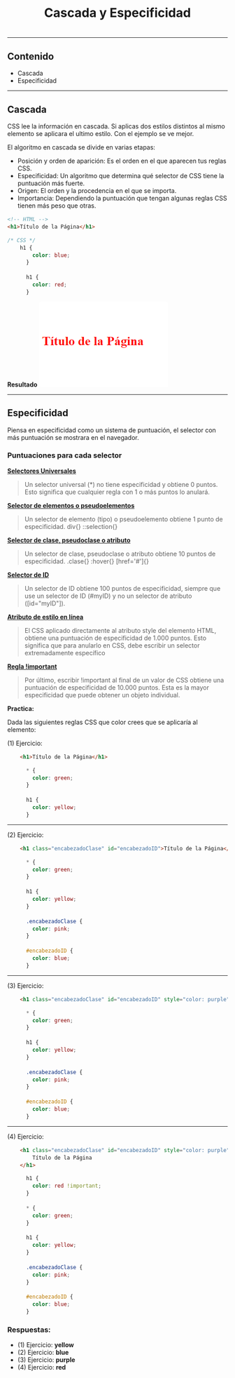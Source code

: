 <h1 align="center">Cascada y Especificidad<h1>
<hr>

## Contenido

- Cascada
- Especificidad

<hr>

## Cascada

CSS lee la información en cascada. Si aplicas dos estilos distintos al mismo elemento se aplicara el ultimo estilo. Con el ejemplo se ve mejor.

El algoritmo en cascada se divide en varias etapas:

- Posición y orden de aparición: Es el orden en el que aparecen tus reglas CSS.
- Especificidad: Un algoritmo que determina qué selector de CSS tiene la puntuación más fuerte.
- Origen: El orden y la procedencia en el que se importa.
- Importancia: Dependiendo la puntuación que tengan algunas reglas CSS tienen más peso que otras.

```HTML
<!-- HTML -->
<h1>Título de la Página</h1>
```

```CSS
/* CSS */
    h1 {
        color: blue;
      }

      h1 {
        color: red;
      }
```

**Resultado**
![Resultado CSS Interno](img/AgregarCSS.png)

<hr>

## Especificidad

Piensa en especificidad como un sistema de puntuación, el selector con más puntuación se mostrara en el navegador.

### Puntuaciones para cada selector

<u>**Selectores Universales**</u>

> Un selector universal (\*) no tiene especificidad y obtiene 0 puntos. Esto significa que cualquier regla con 1 o más puntos lo anulará.

<u>**Selector de elementos o pseudoelementos**</u>

> Un selector de elemento (tipo) o pseudoelemento obtiene 1 punto de especificidad. div{} ::selection{}

<u>**Selector de clase, pseudoclase o atributo**</u>

> Un selector de clase, pseudoclase o atributo obtiene 10 puntos de especificidad. .clase{} :hover{} [href='#']{}

<u>**Selector de ID**</u>

> Un selector de ID obtiene 100 puntos de especificidad, siempre que use un selector de ID (#myID) y no un selector de atributo ([id="myID"]).

<u>**Atributo de estilo en línea**</u>

> El CSS aplicado directamente al atributo style del elemento HTML, obtiene una puntuación de especificidad de 1.000 puntos. Esto significa que para anularlo en CSS, debe escribir un selector extremadamente específico

<u>**Regla !important**</u>

> Por último, escribir !important al final de un valor de CSS obtiene una puntuación de especificidad de 10.000 puntos. Esta es la mayor especificidad que puede obtener un objeto individual.

**Practica:**

Dada las siguientes reglas CSS que color crees que se aplicaría al elemento:

(1) Ejercicio:

```HTML
    <h1>Título de la Página</h1>
```

```CSS
      * {
        color: green;
      }

      h1 {
        color: yellow;
      }
```

<hr>

(2) Ejercicio:

```HTML
    <h1 class="encabezadoClase" id="encabezadoID">Título de la Página</h1>
```

```CSS
      * {
        color: green;
      }

      h1 {
        color: yellow;
      }

      .encabezadoClase {
        color: pink;
      }

      #encabezadoID {
        color: blue;
      }
```

<hr>

(3) Ejercicio:

```HTML
    <h1 class="encabezadoClase" id="encabezadoID" style="color: purple">Título de la Página</h1>
```

```CSS
      * {
        color: green;
      }

      h1 {
        color: yellow;
      }

      .encabezadoClase {
        color: pink;
      }

      #encabezadoID {
        color: blue;
      }
```

<hr>

(4) Ejercicio:

```HTML
    <h1 class="encabezadoClase" id="encabezadoID" style="color: purple">
        Título de la Página
    </h1>
```

```CSS
      h1 {
        color: red !important;
      }

      * {
        color: green;
      }

      h1 {
        color: yellow;
      }

      .encabezadoClase {
        color: pink;
      }

      #encabezadoID {
        color: blue;
      }
```
### Respuestas:

- (1) Ejercicio: **yellow**
- (2) Ejercicio: **blue**
- (3) Ejercicio: **purple**
- (4) Ejercicio: **red**